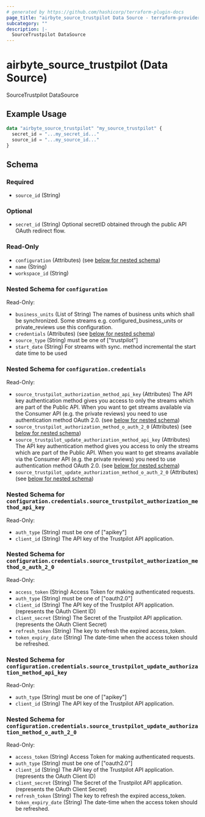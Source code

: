 ```yaml
---
# generated by https://github.com/hashicorp/terraform-plugin-docs
page_title: "airbyte_source_trustpilot Data Source - terraform-provider-airbyte"
subcategory: ""
description: |-
  SourceTrustpilot DataSource
---
```


# airbyte_source_trustpilot (Data Source)

SourceTrustpilot DataSource

## Example Usage

```terraform
data "airbyte_source_trustpilot" "my_source_trustpilot" {
  secret_id = "...my_secret_id..."
  source_id = "...my_source_id..."
}
```

<!-- schema generated by tfplugindocs -->
## Schema

### Required

- `source_id` (String)

### Optional

- `secret_id` (String) Optional secretID obtained through the public API OAuth redirect flow.

### Read-Only

- `configuration` (Attributes) (see [below for nested schema](#nestedatt--configuration))
- `name` (String)
- `workspace_id` (String)

<a id="nestedatt--configuration"></a>
### Nested Schema for `configuration`

Read-Only:

- `business_units` (List of String) The names of business units which shall be synchronized. Some streams e.g. configured_business_units or private_reviews use this configuration.
- `credentials` (Attributes) (see [below for nested schema](#nestedatt--configuration--credentials))
- `source_type` (String) must be one of ["trustpilot"]
- `start_date` (String) For streams with sync. method incremental the start date time to be used

<a id="nestedatt--configuration--credentials"></a>
### Nested Schema for `configuration.credentials`

Read-Only:

- `source_trustpilot_authorization_method_api_key` (Attributes) The API key authentication method gives you access to only the streams which are part of the Public API. When you want to get streams available via the Consumer API (e.g. the private reviews) you need to use authentication method OAuth 2.0. (see [below for nested schema](#nestedatt--configuration--credentials--source_trustpilot_authorization_method_api_key))
- `source_trustpilot_authorization_method_o_auth_2_0` (Attributes) (see [below for nested schema](#nestedatt--configuration--credentials--source_trustpilot_authorization_method_o_auth_2_0))
- `source_trustpilot_update_authorization_method_api_key` (Attributes) The API key authentication method gives you access to only the streams which are part of the Public API. When you want to get streams available via the Consumer API (e.g. the private reviews) you need to use authentication method OAuth 2.0. (see [below for nested schema](#nestedatt--configuration--credentials--source_trustpilot_update_authorization_method_api_key))
- `source_trustpilot_update_authorization_method_o_auth_2_0` (Attributes) (see [below for nested schema](#nestedatt--configuration--credentials--source_trustpilot_update_authorization_method_o_auth_2_0))

<a id="nestedatt--configuration--credentials--source_trustpilot_authorization_method_api_key"></a>
### Nested Schema for `configuration.credentials.source_trustpilot_authorization_method_api_key`

Read-Only:

- `auth_type` (String) must be one of ["apikey"]
- `client_id` (String) The API key of the Trustpilot API application.


<a id="nestedatt--configuration--credentials--source_trustpilot_authorization_method_o_auth_2_0"></a>
### Nested Schema for `configuration.credentials.source_trustpilot_authorization_method_o_auth_2_0`

Read-Only:

- `access_token` (String) Access Token for making authenticated requests.
- `auth_type` (String) must be one of ["oauth2.0"]
- `client_id` (String) The API key of the Trustpilot API application. (represents the OAuth Client ID)
- `client_secret` (String) The Secret of the Trustpilot API application. (represents the OAuth Client Secret)
- `refresh_token` (String) The key to refresh the expired access_token.
- `token_expiry_date` (String) The date-time when the access token should be refreshed.


<a id="nestedatt--configuration--credentials--source_trustpilot_update_authorization_method_api_key"></a>
### Nested Schema for `configuration.credentials.source_trustpilot_update_authorization_method_api_key`

Read-Only:

- `auth_type` (String) must be one of ["apikey"]
- `client_id` (String) The API key of the Trustpilot API application.


<a id="nestedatt--configuration--credentials--source_trustpilot_update_authorization_method_o_auth_2_0"></a>
### Nested Schema for `configuration.credentials.source_trustpilot_update_authorization_method_o_auth_2_0`

Read-Only:

- `access_token` (String) Access Token for making authenticated requests.
- `auth_type` (String) must be one of ["oauth2.0"]
- `client_id` (String) The API key of the Trustpilot API application. (represents the OAuth Client ID)
- `client_secret` (String) The Secret of the Trustpilot API application. (represents the OAuth Client Secret)
- `refresh_token` (String) The key to refresh the expired access_token.
- `token_expiry_date` (String) The date-time when the access token should be refreshed.


